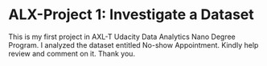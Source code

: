 # ALX-Project 1: Investigate a Dataset
This is my first project in AXL-T Udacity Data Analytics Nano Degree Program. I analyzed the dataset entitled No-show Appointment. Kindly help review and comment on it. Thank you.
